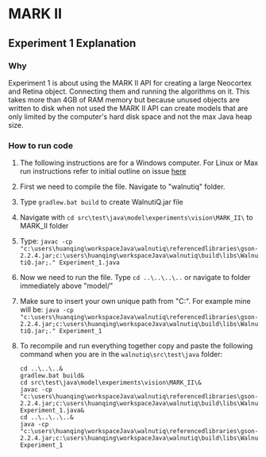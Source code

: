 # MARK II

## Experiment 1 Explanation

### Why
Experiment 1 is about using the MARK II API for creating a large
Neocortex and Retina object. Connecting them and running the algorithms on it.
This takes more than 4GB of RAM memory but because unused objects are 
written to disk when not used the MARK II API can create models that are only
limited by the computer's hard disk space and not the max Java heap size.

### How to run code

1. The following instructions are for a Windows computer. For Linux or Max 
run instructions refer to initial outline on issue [here](https://github.com/WalnutiQ/WalnutiQ/issues/169)

2. First we need to compile the file. Navigate to "walnutiq" folder.
3. Type `gradlew.bat build` to create WalnutiQ.jar file
4. Navigate with `cd src\test\java\model\experiments\vision\MARK_II\` to MARK_II folder
5. Type: `javac -cp "c:\users\huanqing\workspaceJava\walnutiq\referencedlibraries\gson-2.2.4.jar;c:\users\huanqing\workspaceJava\walnutiq\build\libs\WalnutiQ.jar;." Experiment_1.java`
6. Now we need to run the file. Type `cd ..\..\..\..` or navigate to folder immediately above "model/"
7. Make sure to insert your own unique path from "C:\". For example mine will be:
   `java -cp "c:\users\huanqing\workspaceJava\walnutiq\referencedlibraries\gson-2.2.4.jar;c:\users\huanqing\workspaceJava\walnutiq\build\libs\WalnutiQ.jar;." Experiment_1`

8. To recompile and run everything together copy and paste the following command
   when you are in the `walnutiq\src\test\java` folder:
   ```
   cd ..\..\..&
   gradlew.bat build&
   cd src\test\java\model\experiments\vision\MARK_II\&
   javac -cp "c:\users\huanqing\workspaceJava\walnutiq\referencedlibraries\gson-2.2.4.jar;c:\users\huanqing\workspaceJava\walnutiq\build\libs\WalnutiQ.jar;." Experiment_1.java&
   cd ..\..\..\..&
   java -cp "c:\users\huanqing\workspaceJava\walnutiq\referencedlibraries\gson-2.2.4.jar;c:\users\huanqing\workspaceJava\walnutiq\build\libs\WalnutiQ.jar;." Experiment_1
   ```
   
